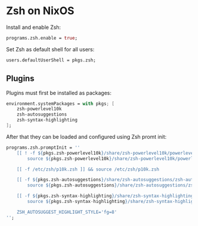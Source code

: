 # Zsh on NixOS
Install and enable Zsh:
```nix
programs.zsh.enable = true;
```

Set Zsh as default shell for all users:
```nix
users.defaultUserShell = pkgs.zsh;
```

## Plugins
Plugins must first be installed as packages:
```nix
environment.systemPackages = with pkgs; [
    zsh-powerlevel10k
    zsh-autosuggestions
    zsh-syntax-highlighting
];
```

After that they can be loaded and configured using Zsh promt init:
```nix
programs.zsh.promptInit = ''
    [[ ! -f ${pkgs.zsh-powerlevel10k}/share/zsh-powerlevel10k/powerlevel10k.zsh-theme ]] || 
        source ${pkgs.zsh-powerlevel10k}/share/zsh-powerlevel10k/powerlevel10k.zsh-theme

    [[ -f /etc/zsh/p10k.zsh ]] && source /etc/zsh/p10k.zsh

    [[ -f ${pkgs.zsh-autosuggestions}/share/zsh-autosuggestions/zsh-autosuggestions.zsh ]] && 
        source ${pkgs.zsh-autosuggestions}/share/zsh-autosuggestions/zsh-autosuggestions.zsh

    [[ -f ${pkgs.zsh-syntax-highlighting}/share/zsh-syntax-highlighting/zsh-syntax-highlighting.zsh ]] && 
        source ${pkgs.zsh-syntax-highlighting}/share/zsh-syntax-highlighting/zsh-syntax-highlighting.zsh

    ZSH_AUTOSUGGEST_HIGHLIGHT_STYLE='fg=8'
'';
```